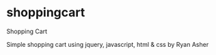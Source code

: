 # shoppingcart
Shopping Cart

Simple shopping cart using jquery, javascript, html & css by Ryan Asher